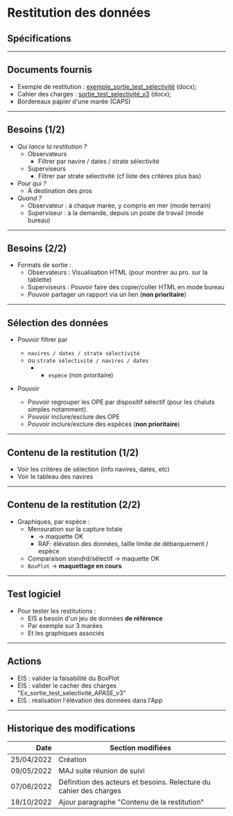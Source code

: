 # Restitution des données
## Spécifications

---
## Documents fournis

- Exemple de restitution : [exemple_sortie_test_selectivité](/projects/apase/doc/apase-doc-exemple_sortie_test_selectivité.docx) (docx);
- Cahier des charges : [sortie_test_selectivité_v3](/projects/apase/doc/apase-doc-sortie_test_selectivité-v3.docx) (docx);
- Bordereaux papier d'une marée (CAPS)
 
---
## Besoins (1/2)

- _Qui lance la restitution ?_
   * Observateurs 
     * Filtrer par navire / dates / strate sélectivité
   * Superviseurs 
     * Filtrer par strate sélectivité (cf liste des critères plus bas)
- _Pour qui ?_ 
  * À destination des pros
- _Quand ?_ 
  * Observateur : à chaque marée, y compris en mer (mode terrain)
  * Superviseur : à la demande, depuis un poste de travail (mode bureau)

---
## Besoins (2/2)

- Formats de sortie :
  * Observateurs : Visualisation HTML (pour montrer au pro. sur la tablette)
  * Superviseurs : Pouvoir faire des copier/coller HTML en mode bureau
  * Pouvoir partager un rapport via un lien (**non prioritaire**)

---
## Sélection des données 

- Pouvoir filtrer par
    * `navires / dates / strate sélectivité`
    * ou `strate sélectivité / navires / dates`
      * + `espèce` (non prioritaire) 

- Pouvoir  
  * Pouvoir regrouper les OPE par dispositif sélectif (pour les chaluts simples notamment).
  * Pouvoir inclure/exclure des OPE
  * Pouvoir inclure/exclure des espèces (**non prioritaire**) 

---
## Contenu de la restitution (1/2)

- Voir les critères de sélection (info navires, dates, etc)
- Voir le tableau des navires

---
## Contenu de la restitution (2/2)
- Graphiques, par espèce :
  * Mensuration sur la capture totale 
    * -> maquette OK
    * RAF: élévation des données, taille limite de débarquement / espèce
  * Comparaison standrd/sélectif -> maquette OK
  * `BoxPlot` -> **maquettage en cours**

---
## Test logiciel

 - Pour tester les restitutions :
   * EIS a besoin d'un jeu de données **de référence**
   * Par exemple sur 3 marées
   * Et les graphiques associés

 
---
## Actions

- EIS : valider la faisabilité du BoxPlot
- EIS : valider le cacher des charges "Ex_sortie_test_selectivité_APASE_v3" 
- EIS : réalisation l'élévation des données dans l'App

---
## Historique des modifications

|       Date | Section modifiées                                                  |
|-----------:|--------------------------------------------------------------------|
| 25/04/2022 | Création                                                           |
| 09/05/2022 | MAJ suite réunion de suivi                                         |
| 07/06/2022 | Définition des acteurs et besoins. Relecture du cahier des charges |
| 18/10/2022 | Ajour paragraphe "Contenu de la restitution"                       |
